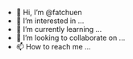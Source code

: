 - 👋 Hi, I’m @fatchuen
- 👀 I’m interested in ...
- 🌱 I’m currently learning ...
- 💞️ I’m looking to collaborate on ...
- 📫 How to reach me ...

<!---
fatchuen/fatchuen is a ✨ special ✨ repository because its `README.md` (this file) appears on your GitHub profile.
You can click the Preview link to take a look at your changes.
--->
